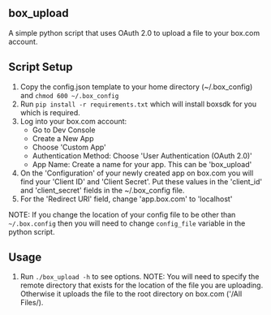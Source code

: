 ## box_upload
A simple python script that uses OAuth 2.0 to upload a file to your box.com account.

## Script Setup
1. Copy the config.json template to your home directory (~/.box_config) and ```chmod 600 ~/.box_config```
2. Run ```pip install -r requirements.txt``` which will install boxsdk for you which is required. 
3. Log into your box.com account:
	- Go to Dev Console
	- Create a New App
	- Choose 'Custom App'
	- Authentication Method: Choose 'User Authentication (OAuth 2.0)'
	- App Name: Create a name for your app. This can be 'box_upload'
4. On the 'Configuration' of your newly created app on box.com you will find your 'Client ID' and 'Client Secret'. Put these values in the 'client_id' and 'client_secret' fields in the ~/.box_config file.
5. For the 'Redirect URI' field, change 'app.box.com' to 'localhost'

NOTE: If you change the location of your config file to be other than ```~/.box.config``` then you will need to change ```config_file``` variable in the python script.

## Usage
1. Run ```./box_upload -h``` to see options. 
NOTE: You will need to specify the remote directory that exists for the location of the file you are uploading. Otherwise it uploads the file to the root directory on box.com ('/All Files/).

